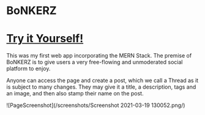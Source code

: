 # BoNKERZ

# [Try it Yourself!](https://bonkerz.herokuapp.com)

This was my first web app incorporating the MERN Stack. The premise of BoNKERZ is to give users a very free-flowing and unmoderated social platform to enjoy.

Anyone can access the page and create a post, which we call a Thread as it is subject to many changes. They may give it a title, a description, tags and an image, and then also stamp their name on the post.

![PageScreenshot](/screenshots/Screenshot 2021-03-19 130052.png/)
